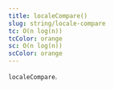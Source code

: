 ```yaml
---
title: localeCompare()
slug: string/locale-compare
tc: O(n log(n))
tcColor: orange
sc: O(n log(n))
scColor: orange
---
```

`localeCompare`.